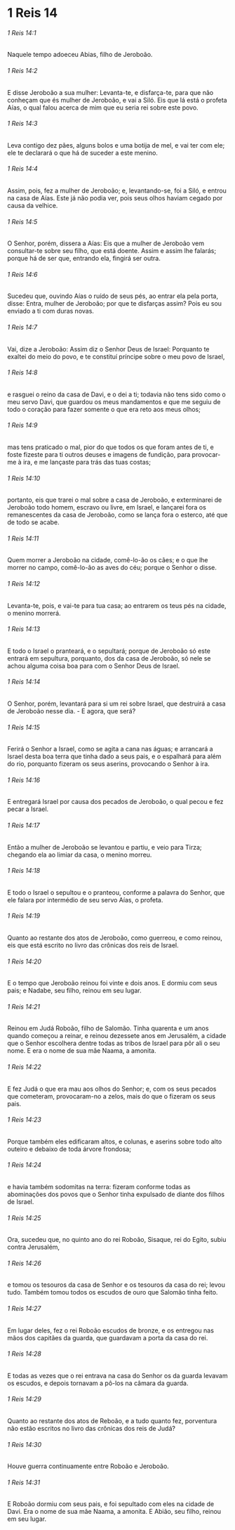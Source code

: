 # 1 Reis 14

###### 1 Reis 14:1

Naquele tempo adoeceu Abias, filho de Jeroboão.

###### 1 Reis 14:2

E disse Jeroboão a sua mulher: Levanta-te, e disfarça-te, para que não conheçam que és mulher de Jeroboão, e vai a Siló. Eis que lá está o profeta Aías, o qual falou acerca de mim que eu seria rei sobre este povo.

###### 1 Reis 14:3

Leva contigo dez pães, alguns bolos e uma botija de mel, e vai ter com ele; ele te declarará o que há de suceder a este menino.

###### 1 Reis 14:4

Assim, pois, fez a mulher de Jeroboão; e, levantando-se, foi a Siló, e entrou na casa de Aías. Este já não podia ver, pois seus olhos haviam cegado por causa da velhice.

###### 1 Reis 14:5

O Senhor, porém, dissera a Aías: Eis que a mulher de Jeroboão vem consultar-te sobre seu filho, que está doente. Assim e assim lhe falarás; porque há de ser que, entrando ela, fingirá ser outra.

###### 1 Reis 14:6

Sucedeu que, ouvindo Aías o ruído de seus pés, ao entrar ela pela porta, disse: Entra, mulher de Jeroboão; por que te disfarças assim? Pois eu sou enviado a ti com duras novas.

###### 1 Reis 14:7

Vai, dize a Jeroboão: Assim diz o Senhor Deus de Israel: Porquanto te exaltei do meio do povo, e te constituí príncipe sobre o meu povo de Israel,

###### 1 Reis 14:8

e rasguei o reino da casa de Davi, e o dei a ti; todavia não tens sido como o meu servo Davi, que guardou os meus mandamentos e que me seguiu de todo o coração para fazer somente o que era reto aos meus olhos;

###### 1 Reis 14:9

mas tens praticado o mal, pior do que todos os que foram antes de ti, e foste fizeste para ti outros deuses e imagens de fundição, para provocar-me à ira, e me lançaste para trás das tuas costas;

###### 1 Reis 14:10

portanto, eis que trarei o mal sobre a casa de Jeroboão, e exterminarei de Jeroboão todo homem, escravo ou livre, em Israel, e lançarei fora os remanescentes da casa de Jeroboão, como se lança fora o esterco, até que de todo se acabe.

###### 1 Reis 14:11

Quem morrer a Jeroboão na cidade, comê-lo-ão os cães; e o que lhe morrer no campo, comê-lo-ão as aves do céu; porque o Senhor o disse.

###### 1 Reis 14:12

Levanta-te, pois, e vai-te para tua casa; ao entrarem os teus pés na cidade, o menino morrerá.

###### 1 Reis 14:13

E todo o Israel o pranteará, e o sepultará; porque de Jeroboão só este entrará em sepultura, porquanto, dos da casa de Jeroboão, só nele se achou alguma coisa boa para com o Senhor Deus de Israel.

###### 1 Reis 14:14

O Senhor, porém, levantará para si um rei sobre Israel, que destruirá a casa de Jeroboão nesse dia. - E agora, que será?

###### 1 Reis 14:15

Ferirá o Senhor a Israel, como se agita a cana nas águas; e arrancará a Israel desta boa terra que tinha dado a seus pais, e o espalhará para além do rio, porquanto fizeram os seus aserins, provocando o Senhor à ira.

###### 1 Reis 14:16

E entregará Israel por causa dos pecados de Jeroboão, o qual pecou e fez pecar a Israel.

###### 1 Reis 14:17

Então a mulher de Jeroboão se levantou e partiu, e veio para Tirza; chegando ela ao limiar da casa, o menino morreu.

###### 1 Reis 14:18

E todo o Israel o sepultou e o pranteou, conforme a palavra do Senhor, que ele falara por intermédio de seu servo Aías, o profeta.

###### 1 Reis 14:19

Quanto ao restante dos atos de Jeroboão, como guerreou, e como reinou, eis que está escrito no livro das crônicas dos reis de Israel.

###### 1 Reis 14:20

E o tempo que Jeroboão reinou foi vinte e dois anos. E dormiu com seus pais; e Nadabe, seu filho, reinou em seu lugar.

###### 1 Reis 14:21

Reinou em Judá Roboão, filho de Salomão. Tinha quarenta e um anos quando começou a reinar, e reinou dezessete anos em Jerusalém, a cidade que o Senhor escolhera dentre todas as tribos de Israel para pôr ali o seu nome. E era o nome de sua mãe Naama, a amonita.

###### 1 Reis 14:22

E fez Judá o que era mau aos olhos do Senhor; e, com os seus pecados que cometeram, provocaram-no a zelos, mais do que o fizeram os seus pais.

###### 1 Reis 14:23

Porque também eles edificaram altos, e colunas, e aserins sobre todo alto outeiro e debaixo de toda árvore frondosa;

###### 1 Reis 14:24

e havia também sodomitas na terra: fizeram conforme todas as abominações dos povos que o Senhor tinha expulsado de diante dos filhos de Israel.

###### 1 Reis 14:25

Ora, sucedeu que, no quinto ano do rei Roboão, Sisaque, rei do Egito, subiu contra Jerusalém,

###### 1 Reis 14:26

e tomou os tesouros da casa de Senhor e os tesouros da casa do rei; levou tudo. Também tomou todos os escudos de ouro que Salomão tinha feito.

###### 1 Reis 14:27

Em lugar deles, fez o rei Roboão escudos de bronze, e os entregou nas mãos dos capitães da guarda, que guardavam a porta da casa do rei.

###### 1 Reis 14:28

E todas as vezes que o rei entrava na casa do Senhor os da guarda levavam os escudos, e depois tornavam a pô-los na câmara da guarda.

###### 1 Reis 14:29

Quanto ao restante dos atos de Reboão, e a tudo quanto fez, porventura não estão escritos no livro das crônicas dos reis de Judá?

###### 1 Reis 14:30

Houve guerra continuamente entre Roboão e Jeroboão.

###### 1 Reis 14:31

E Roboão dormiu com seus pais, e foi sepultado com eles na cidade de Davi. Era o nome de sua mãe Naama, a amonita. E Abião, seu filho, reinou em seu lugar.

